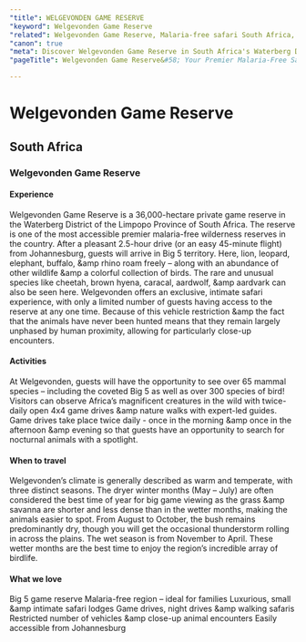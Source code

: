 ```yaml
---
"title": WELGEVONDEN GAME RESERVE
"keyword": Welgevonden Game Reserve
"related": Welgevonden Game Reserve, Malaria-free safari South Africa, Big 5 territory Limpopo, Exclusive wildlife encounters, Welgevonden open 4x4 game drives, Intimate safari experience, Birdwatching in Welgevonden, Welgevonden climate and seasons, Waterberg District wildlife, Welgevonden nature walks.
"canon": true
"meta": Discover Welgevonden Game Reserve in South Africa's Waterberg District. Experience Big 5 territory, exclusive wildlife encounters, open 4x4 game drives, nature walks, birdwatching, and the best times to visit this intimate safari destination.
"pageTitle": Welgevonden Game Reserve&#58; Your Premier Malaria-Free Safari Escape

---
```


# Welgevonden Game Reserve
## South Africa
### Welgevonden Game Reserve

#### Experience
Welgevonden Game Reserve is a 36,000-hectare private game reserve in the Waterberg District of the Limpopo Province of South Africa.
The reserve is one of the most accessible premier malaria-free wilderness reserves in the country. After a pleasant 2.5-hour drive (or an easy 45-minute flight) from Johannesburg, guests will arrive in Big 5 territory.
Here, lion, leopard, elephant, buffalo, &amp rhino roam freely – along with an abundance of other wildlife &amp a colorful collection of birds. The rare and unusual species like cheetah, brown hyena, caracal, aardwolf, &amp aardvark can also be seen here.
Welgevonden offers an exclusive, intimate safari experience, with only a limited number of guests having access to the reserve at any one time. Because of this vehicle restriction &amp the fact that the animals have never been hunted means that they remain largely unphased by human proximity, allowing for particularly close-up encounters.

#### Activities
At Welgevonden, guests will have the opportunity to see over 65 mammal species – including the coveted Big 5 as well as over 300 species of bird!
Visitors can observe Africa’s magnificent creatures in the wild with twice-daily open 4x4 game drives &amp nature walks with expert-led guides. Game drives take place twice daily - once in the morning &amp once in the afternoon &amp evening so that guests have an opportunity to search for nocturnal animals with a spotlight.

#### When to travel
Welgevonden’s climate is generally described as warm and temperate, with three distinct seasons.
The dryer winter months (May – July) are often considered the best time of year for big game viewing as the grass &amp savanna are shorter and less dense than in the wetter months, making the animals easier to spot.
From August to October, the bush remains predominantly dry, though you will get the occasional thunderstorm rolling in across the plains. The wet season is from November to April. These wetter months are the best time to enjoy the region’s incredible array of birdlife.


#### What we love
Big 5 game reserve
Malaria-free region – ideal for families
Luxurious, small &amp intimate safari lodges
Game drives, night drives &amp walking safaris
Restricted number of vehicles &amp close-up animal encounters
Easily accessible from Johannesburg